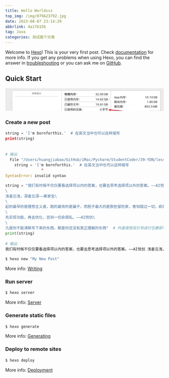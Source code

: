 ```yaml
---
title: Hello Worldsss
top_img: /img/079A23792.jpg
date: 2023-08-07 23:14:29
abbrlink: 4a17b156
tag: Java
categories: 测试是个分类
---
```

Welcome to [Hexo](https://hexo.io/)! This is your very first post. Check [documentation](https://hexo.io/docs/) for more info. If you get any problems when using Hexo, you can find the answer in [troubleshooting](https://hexo.io/docs/troubleshooting.html) or you can ask me on [GitHub](https://github.com/hexojs/hexo/issues).

## Quick Start

![alt text](./image.png)

### Create a new post

```python
string = 'I'm bornforthis.'  # 在英文当中也可以这样缩写
print(string)


# 输出
  File "/Users/huangjiabao/GitHub/iMac/Pycharm/StudentCoder/39-YDN/lesson2.py", line 15
    string = 'I'm bornforthis.'  # 在英文当中也可以这样缩写
                ^
SyntaxError: invalid syntax
```

```python
string = "我们有时候不仅仅要看选择项以内的答案，也要去思考选择项以外的答案。——AI悦创 \
\
浅者见浅，深者见深——黄家宝\
\
起的最早的是理想主义者，跑的最快的是骗子，而胆子最大的是那些冒险家，害怕错过一切，疯狂往里冲的是韭菜，而真正的成功者，可能还没有入场。\
\
先实现功能，再去优化，否则一切会很乱。——AI悦创\
\
凡是你不能清晰写下来的东西，都是你还没有真正理解的东西"  # 外面使用双引号进行包裹即可
print(string)

# 输出
我们有时候不仅仅要看选择项以内的答案，也要去思考选择项以外的答案。——AI悦创 浅者见浅，深者见深——黄家宝起的最早的是理想主义者，跑的最快的是骗子，而胆子最大的是那些冒险家，害怕错过一切，疯狂往里冲的是韭菜，而真正的成功者，可能还没有入场。先实现功能，再去优化，否则一切会很乱。——AI悦创凡是你不能清晰写下来的东西，都是你还没有真正理解的东西
```

``` bash
$ hexo new "My New Post"
```

More info: [Writing](https://hexo.io/docs/writing.html)

### Run server

``` bash
$ hexo server
```

More info: [Server](https://hexo.io/docs/server.html)

### Generate static files

``` bash
$ hexo generate
```

More info: [Generating](https://hexo.io/docs/generating.html)

### Deploy to remote sites

``` bash
$ hexo deploy
```

More info: [Deployment](https://hexo.io/docs/one-command-deployment.html)
